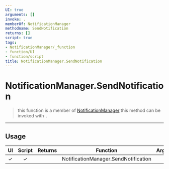 ```yaml
---
UI: true
arguments: []
invoke: .
memberOf: NotificationManager
methodname: SendNotification
returns: []
script: true
tags:
- NotificationManager/_function
- function/UI
- function/script
title: NotificationManager.SendNotification
---
```

# NotificationManager.SendNotification
> this function is a member of [NotificationManager](civ-6/lua/NotificationManager.md)
> this method can be invoked with `.`
-----
## Usage
|  UI | Script | Returns | Function | Arguments |
|:---:|:------:|-------:|:--------:|:---------|
|✓|✓||NotificationManager.SendNotification||
